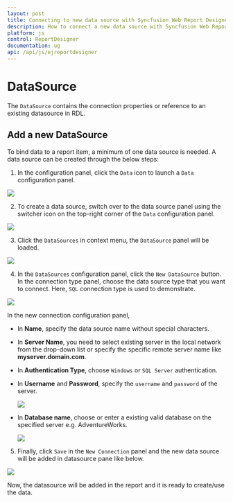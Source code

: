 ```yaml
---
layout: post
title: Connecting to new data source with Syncfusion Web Report Designer
description: How to connect a new data source with Syncfusion Web Report Designer
platform: js
control: ReportDesigner
documentation: ug
api: /api/js/ejreportdesigner
---
```


# DataSource

The `DataSource` contains the connection properties or reference to an existing datasource in RDL. 

## Add a new DataSource

To bind data to a report item, a minimum of one data source is needed. A data source can be created through the below steps:

1. In the configuration panel, click the `Data` icon to launch a `Data` configuration panel.

 ![](Create-Datasource-Images/Datasource-Start.png)

 2. To create a data source, switch over to the data source panel using the switcher icon on the top-right corner of the `Data` configuration panel.

 ![](Create-Datasource-Images/Switcher-Datasource.png)

3. Click the `DataSources` in context menu, the `DataSource` panel will be loaded.

 ![](Create-Datasource-Images/Datasource-New-Panel.png)

4. In the `DataSources` configuration panel, click the `New DataSource` button. In the connection type panel, choose the data source type that you want to connect. Here, `SQL` connection type is used to demonstrate.

 ![](Create-Datasource-Images/SQL-Connect.png)

 In the new connection configuration panel, 

 * In **Name**, specify the data source name without special characters.

 * In **Server Name**, you need to select existing server in the local network from the drop-down list or specify the specific remote server name like **myserver.domain.com**.

 * In **Authentication Type**, choose `Windows` or `SQL Server` authentication. 
 
 * In **Username** and **Password**, specify the `username` and `password` of the server.

    ![](Create-Datasource-Images/Authentication-sql.png)

 * In **Database name**, choose or enter a existing valid database on the specified server e.g. AdventureWorks.

    ![](Create-Datasource-Images/Datasource-CreateWizard.png)

5. Finally, click `Save` in the `New Connection` panel and the new data source will be added in datasource pane like below.

 ![](Create-Datasource-Images/Datasource-SaveWizard.png)

 Now, the datasource will be added in the report and it is ready to create/use the data. 
